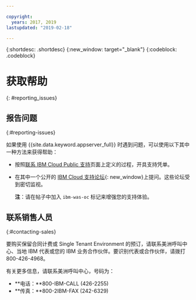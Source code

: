```yaml
---

copyright:
  years: 2017, 2019
lastupdated: "2019-02-18"

---
```


{:shortdesc: .shortdesc}
{:new_window: target="_blank"}
{:codeblock: .codeblock}

# 获取帮助
{: #reporting_issues}


## 报告问题
{:#reporting-issues}

如果使用 {{site.data.keyword.appserver_full}} 时遇到问题，可以使用以下其中一种方法来获得帮助：

* 按照[联系 IBM Cloud Public 支持](/docs/get-support?topic=get-support-getting-customer-support#getting-customer-support)页面上定义的过程，开具支持凭单。
* 在其中一个公开的 [IBM Cloud 支持论坛](https://developer.ibm.com/answers/topics/ibm-cloud/){: new_window}上提问。这些论坛受到密切监视。

  **注**：请在帖子中加入 `ibm-was-oc` 标记来增强您的支持体验。

## 联系销售人员
{:#contacting-sales}

要购买保留合同计费或 Single Tenant Environment 的预订，请联系美洲呼叫中心、当地 IBM 代表或您的 IBM 业务合作伙伴。要识别代表或合作伙伴，请拨打 800-426-4968。

有关更多信息，请联系美洲呼叫中心，号码为：
* **电话：**800-IBM-CALL (426-2255)
* **传真：**800-2IBM-FAX (242-6329)
